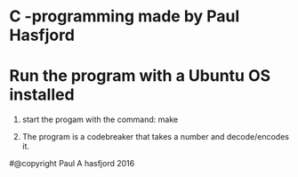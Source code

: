 # C -programming made by Paul Hasfjord
# Run the program with a Ubuntu OS installed

1. start the progam with the command:
make

2. The program is a codebreaker that takes a number and decode/encodes it.

#@copyright Paul A hasfjord 2016

